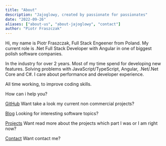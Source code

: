 ```yaml
---
title: "About"
description: "Jajoglowy, created by passionate for passionates"
date: "2022-09-26"
aliases: ["about-us", "about-jajoglowy", "contact"]
author: "Piotr Fraszczak"
---
```


Hi, my name is Piotr Fraszczak, Full Stack Engeener from Poland.
My current role is .Net Full Stack Developer with Angular in one of biggest polish software companies.

In the industry for over 2 years. Most of my time spend for developing new features.
Solving problems with JavaScript/TypeScript, Angular, .Net/.Net Core and C#. I care about performance and developer experience.

All time working, to improve coding skills.


How can i help you?

[GitHub](https://github.com/Fraszczak) Want take a look my current non commercial projects?

[Blog](/posts/) Looking for interesting software topics?

[Projects](/projects/) Want read more about the projects which part I was or I am right now?

[Contact](/contact/) Want contact me?
